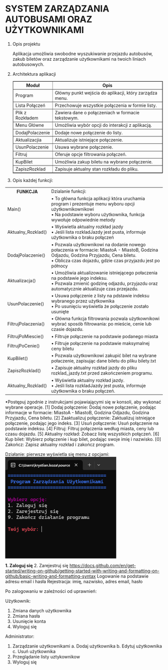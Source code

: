 <h1>SYSTEM ZARZĄDZANIA AUTOBUSAMI ORAZ UŻYTKOWNIKAMI</h1>

<ol>
 <li>Opis projektu
 <p>Aplikacja umożliwia swobodne wyszukiwanie przejazdu autobusów, zakub biletów oraz zarządzanie użytkownikami na twoich liniach autobusowych.</p>
 </li>

 <li>Architektura aplikacji</li>
 <table border="1">
    <thead>
        <tr>
            <th>Moduł</th>
            <th>Opis</th>
        </tr>
    </thead>
    <tbody>
        <tr>
            <td>Program</td>
            <td>Główny punkt wejścia do aplikacji, który zarządza menu.</td>
        </tr>
        <tr>
            <td>Lista Połączeń</td>
            <td>Przechowuje wszystkie połączenia w formie listy.</td>
        </tr>
        <tr>
            <td>Plik z Rozkładem</td>
            <td>Zawiera dane o połączeniach w formacie tekstowym.</td>
        </tr>
        <tr>
            <td>Menu Główne</td>
            <td>Umożliwia wybór opcji do interakcji z aplikacją.</td>
        </tr>
        <tr>
            <td>DodajPolaczenie</td>
            <td>Dodaje nowe połączenie do listy.</td>
        </tr>
        <tr>
            <td>Aktualizacjia</td>
            <td>Aktualizuje istniejące połączenie.</td>
        </tr>
        <tr>
            <td>UsunPolaczenie</td>
            <td>Usuwa wybrane połączenie.</td>
        </tr>
        <tr>
            <td>Filtruj</td>
            <td>Oferuje opcje filtrowania połączeń.</td>
        </tr>
        <tr>
            <td>KupBilet</td>
            <td>Umożliwia zakup biletu na wybrane połączenie.</td>
        </tr>
        <tr>
            <td>ZapiszRozklad</td>
            <td>Zapisuje aktualny stan rozkładu do pliku.</td>
        </tr>
    </tbody>
</table>

</ol>

3. Opis każdej funkcji:
<table>
 <tr>
   <th>
    FUNKCJA
   </th>
  <td>Dzialanie funkcji:</td>
 </tr>
 <tr>
  <td> 
   Main()
  </td>
  <td>
   • To główna funkcja aplikacji która uruchamia program i prezentuje menu wyboru opcji użytkownikownikowi <br>
   • Na podstawie wyboru użytkownika, funkcja wywołuje odpowiednie metody
 </td>
 </tr>
 <tr>
  <td>
   Aktualny_Rozklad()
  </td>
  <td>
   • Wyświetla aktualny rozkład jazdy <br>
   • Jeśli lista rozkladJazdy jest pusta, informuje użytkownika o braku połączeń
  </td>
</tr> 
<tr>
 <td>
   DodajPolaczenie()
 </td>
 <td>
   • Pozwala użytkownikowi na dodanie nowego połaczenia w formacie: MiastoA - MiastoB, Godzina Odjazdu, Godzina Przyjazdu, Cena biletu. <br>
   • Oblicza czas dojazdu, gdzie czas przyjazdu jest po północy
</td>
</tr>
<tr>
<td>
   Aktualizacja()
 </td>
 <td>
   • Umożliwia aktualizowanie istniejącego połaczenia na podstawie jego indeksu. <br>
   • Pozwala zmienić godzinę odjazdu, przyjazdu oraz automatycznie aktualizuje czas przejazdu.
</td>
</tr>
<tr>
 <td>
   UsunPolaczenie()
  </td>
 <td>
   • Usuwa połączenie z listy na pdstawie indeksu wybranego przez użytkownika <br>
   • Po usunięciu wyświetla że połączenie zostało usunięte
</td>
</tr>
<tr>
 <td>
   FiltrujPolaczenia()
  </td>
 <td>
   • Główna funkcja filtrowania pozwala użytkownikowi wybrać sposób filtrowania: po mieście, cenie lub czasie dojazdu.
</td>
</tr>
<tr>
 <td>
   FiltrujPoMiescie()
 </td>
 <td>
   • Filtruje połączenie na podstawie podanego miasta
</td>
</tr>
<tr>
 <td>
   FiltrujPoCenie()
  </td>
 <td>
   • Filtruje połączenie na podstawie maksymalnej ceny biletu
</td>
</tr>
<tr>
 <td>
   KupBilet()
  </td>
 <td>
   • Pozwala użytkownikowi zakupić bilet na wybrane połaczenie, zapisując dane biletu do pliku bilety.txt
</td>
</tr>
<tr>
 <td>
   ZapiszRozklad()
 </td>
 <td>
   • Zapisuje aktualny rozkład jazdy do pliku rozklad_jazdy.txt przed zakończeniem programu.
</td>
</tr>
<tr>
 <td>
   Aktualny_Rozklad()
  </td>
 <td>
  • Wyświetla aktualny rozkład jazdy. <br>
  • Jeśli lista rozkladJazdy jest pusta, informuje użytkownika o braku połączeń.
  </td>
</table>
 •Postępuj zgodnie z instrukcjami pojawiającymi się w konsoli, aby wykonać wybrane operacje.
 [1] Dodaj połączenie: Dodaj nowe połączenie, podając informacje w formacie: MiastoA - MiastoB, Godzina Odjazdu, Godzina Przyjazdu, Cena biletu.
 [2] Zaaktualizuj połączenie: Zaktualizuj istniejące połączenie, podając jego indeks.
 [3] Usuń połączenie: Usuń połączenie na podstawie indeksu.
 [4] Filtruj: Filtruj połączenia według miasta, ceny lub czasu dojazdu.
 [5] Aktualny rozkład: Zobacz listę wszystkich połączeń.
 [6] Kup bilet: Wybierz połączenie i kup bilet, podając swoje imię i nazwisko.
 [0] Zakończ: Zapisz aktualny rozkład i zakończ program.
  
Działanie: 
pierwsze wyświetla się menu z opcjami:
<img title="ActivityWatch" src="/1.png" align="center">

**1. Zaloguj się**
2. Zarejestruj się
 https://docs.github.com/en/get-started/writing-on-github/getting-started-with-writing-and-formatting-on-github/basic-writing-and-formatting-syntax
Logowanie na podstawie adresu email i hasła 
Rejestracja: imię, nazwisko, adres email, hasło
 
Po zalogowaniu w zależności od uprawnień:

Użytkownik:
 1. Zmiana danych użytkownika
 2. Zmiana hasła
 3. Usunięcie konta
 9. Wyloguj się
 
 Administrator:
 1. Zarządzanie użytkownikami
    a. Dodaj użytkownika
    b. Edytuj użytkownika
    c. Usuń użytkownika
 2. Przeglądanie listy uztykownikow
 9. Wyloguj się

